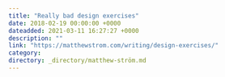 ```yaml
---
title: "Really bad design exercises"
date: 2018-02-19 00:00:00 +0000
dateadded: 2021-03-11 16:27:27 +0000
description: ""
link: "https://matthewstrom.com/writing/design-exercises/"
category:
directory: _directory/matthew-ström.md
---
```

